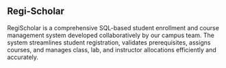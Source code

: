 ## Regi-Scholar
RegiScholar is a comprehensive SQL-based student enrollment and course management system developed collaboratively by our campus team. The system streamlines student registration, validates prerequisites, assigns courses, and manages class, lab, and instructor allocations efficiently and accurately.
